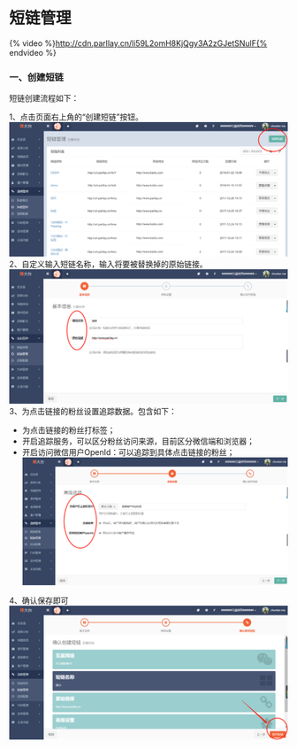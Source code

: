 # 短链管理

{% video %}http://cdn.parllay.cn/li59L2omH8KjQgy3A2zGJetSNulF{% endvideo %}

### 一、创建短链

短链创建流程如下：

1、点击页面右上角的“创建短链”按钮。  
![](/assets/1516620176%281%29.png)
2、自定义输入短链名称，输入将要被替换掉的原始链接。  
![](/assets/1516620256.png)
3、为点击链接的粉丝设置追踪数据。包含如下：

* 为点击链接的粉丝打标签；
* 开启追踪服务，可以区分粉丝访问来源，目前区分微信端和浏览器；
* 开启访问微信用户OpenId：可以追踪到具体点击链接的粉丝；  
![](/assets/1516620352%281%29.png)

4、确认保存即可  
![](/assets/1516621257%281%29.png)

